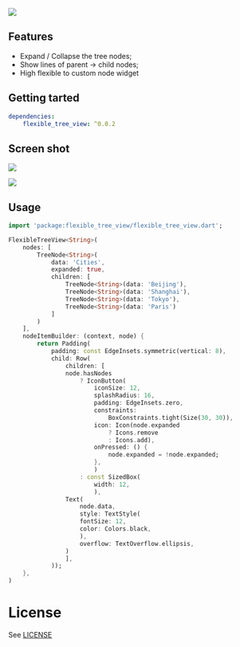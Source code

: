 ![](https://tva1.sinaimg.cn/large/008i3skNgy1gyujo33a5sj30qs0atmxc.jpg)

## Features

- Expand / Collapse the tree nodes;
- Show lines of parent -> child nodes;
- High flexible to custom node widget

## Getting tarted

```yaml
dependencies:
    flexible_tree_view: ^0.0.2
```

## Screen shot

![](https://tva1.sinaimg.cn/large/008i3skNgy1gyui2q97xmj312a0u0jsh.jpg)

![](https://tva1.sinaimg.cn/large/008i3skNgy1gyuilaokvjg30qo0f01j4.gif)

## Usage

```dart
import 'package:flexible_tree_view/flexible_tree_view.dart';

FlexibleTreeView<String>(
	nodes: [
		TreeNode<String>(
			data: 'Cities', 
			expanded: true, 
			children: [
				TreeNode<String>(data: 'Beijing'), 
				TreeNode<String>(data: 'Shanghai'),
				TreeNode<String>(data: 'Tokyo'),
				TreeNode<String>(data: 'Paris')
			]
		)
	],
	nodeItemBuilder: (context, node) {
		return Padding(
			padding: const EdgeInsets.symmetric(vertical: 8),
			child: Row(
				children: [
				node.hasNodes
					? IconButton(
						iconSize: 12,
						splashRadius: 16,
						padding: EdgeInsets.zero,
						constraints:
							BoxConstraints.tight(Size(30, 30)),
						icon: Icon(node.expanded
							? Icons.remove
							: Icons.add),
						onPressed: () {
							node.expanded = !node.expanded;
						},
						)
					: const SizedBox(
						width: 12,
						),
				Text(
					node.data,
					style: TextStyle(
					fontSize: 12,
					color: Colors.black,
					),
					overflow: TextOverflow.ellipsis,
				)
				],
			));
	},
)
```

# License

See [LICENSE](LICENSE)
